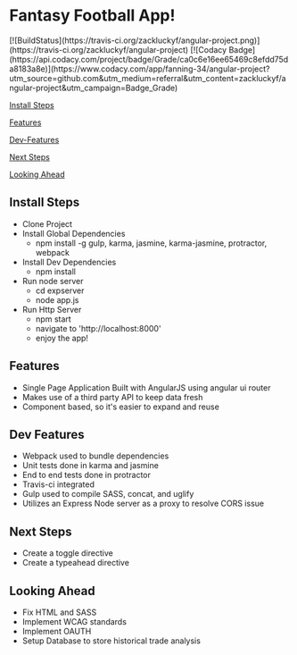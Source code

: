<h1>Fantasy Football App!</h1>
[![BuildStatus](https://travis-ci.org/zackluckyf/angular-project.png)](https://travis-ci.org/zackluckyf/angular-project)
[![Codacy Badge](https://api.codacy.com/project/badge/Grade/ca0c6e16ee65469c8efdd75da8183a8e)](https://www.codacy.com/app/fanning-34/angular-project?utm_source=github.com&amp;utm_medium=referral&amp;utm_content=zackluckyf/angular-project&amp;utm_campaign=Badge_Grade)

[Install Steps](#install-steps)

[Features](#features)

[Dev-Features](#dev-features)

[Next Steps](#next-steps)

[Looking Ahead](#looking-ahead)

## Install Steps

  * Clone Project  
  * Install Global Dependencies
    * npm install -g gulp, karma, jasmine, karma-jasmine, protractor, webpack
  * Install Dev Dependencies
    * npm install
  * Run node server
    * cd expserver
    * node app.js
  * Run Http Server
    * npm start
    * navigate to 'http://localhost:8000'
    * enjoy the app!

## Features

  * Single Page Application Built with AngularJS using angular ui router
  * Makes use of a third party API to keep data fresh
  * Component based, so it's easier to expand and reuse

## Dev Features

  * Webpack used to bundle dependencies
  * Unit tests done in karma and jasmine
  * End to end tests done in protractor
  * Travis-ci integrated
  * Gulp used to compile SASS, concat, and uglify
  * Utilizes an Express Node server as a proxy to resolve CORS issue

## Next Steps

  * Create a toggle directive
  * Create a typeahead directive

## Looking Ahead

  * Fix HTML and SASS
  * Implement WCAG standards
  * Implement OAUTH
  * Setup Database to store historical trade analysis
